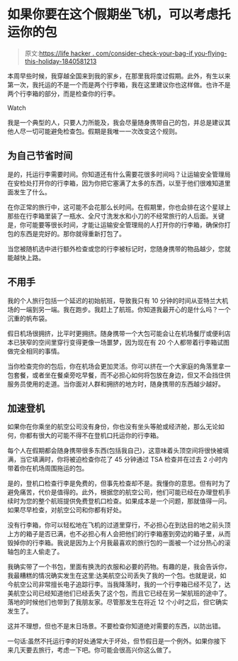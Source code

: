 # 如果你要在这个假期坐飞机，可以考虑托运你的包

> 原文:[https://life hacker . com/consider-check-your-bag-if you-flying-this-holiday-1840581213](https://lifehacker.com/consider-checking-your-bag-if-youre-flying-this-holiday-1840581213)

本周早些时候，我穿越全国来到我的家乡，在那里我将度过假期。此外，有生以来第一次，我托运的不是一个而是两个行李箱，我在这里建议你也这样做。也许不是两个行李箱的部分，而是检查你的行李。

Watch

我是一个典型的人，只要人力所能及，我会尽量随身携带自己的包，并总是建议其他人尽一切可能避免检查包。假期是我唯一一次改变这个规则。

## 为自己节省时间

是的，托运行李需要时间。你知道还有什么需要花很多时间吗？让运输安全管理局在安检处打开你的行李箱，因为你把它塞满了太多的东西，以至于他们很难知道里面发生了什么。

在你正常的旅行中，这可能不会花那么长时间。在假期里，你也会排在这个星球上那些在行李箱里装了一瓶水、全尺寸洗发水和小刀的不经常旅行的人后面。关键是，你可能要等很长时间，才能让运输安全管理局的人打开你的行李箱，确保你打包的东西是完好的。那你就得重新打包了。

当您被随机选中进行额外检查或您的行李被标记时，您随身携带的物品越少，您就能越快上路。

## 不用手

我的个人旅行包括一个延迟的初始航班，导致我只有 10 分钟的时间从亚特兰大机场的一端到另一端。我在跑步。我赶上了航班。你知道我最开心的是什么吗？一个沉重的帆布袋。

假日机场很拥挤，比平时更拥挤。随身携带一个大包可能会让在机场餐厅或便利店本已狭窄的空间里穿行变得更像一场噩梦，因为现在有 20 个人都带着行李箱试图做完全相同的事情。

当你检查完你的包后，你在机场会更加灵活。你可以挤在一个大家庭的角落里拿一包套餐，或者坐在餐桌旁吃早餐，而不必担心如何将包放在身边，但又不会挡住供服务员使用的走道。当你面对人群和拥挤的地方时，随身携带的东西越少越好。

## 加速登机

如果你在你乘坐的航空公司没有身份，你也没有坐头等舱或经济舱，那么无论如何，你都有很大的可能不得不在登机口托运你的行李箱。

每个人在假期都会随身携带很多东西(包括我自己)，这意味着头顶空间将很快被填满，当它填满时，你将被迫检查你花了 45 分钟通过 TSA 检查并在过去 2 小时内带着你在机场周围拖运的包。

是的，登机口检查行李是免费的，但事先检查却不是。我懂你的意思。但有时为了避免痛苦，代价是值得的。此外，根据您的航空公司，他们可能已经在办理登机手续时为您的整个航班提供免费登机口检查。如果成本是一个问题，那就值得一问。如果尽早检查，对航空公司和你都有好处。

没有行李箱，你可以轻松地在飞机的过道里穿行，不必担心在到达目的地之前头顶上方的箱子是否已满，也不必担心有人会把他们的行李箱塞到旁边的箱子里，从而毁掉你的行李箱。我说是因为上个月我最喜欢的旅行包的一面被一个过分热心的滚轴包的主人偷走了。

我确实带了一个书包，里面有换洗的衣服和必要的药物。有趣的是，我会告诉你，我最糟糕的情况确实发生在这里:达美航空公司丢失了我的一个包。也就是说，如今航空公司非常擅长电子追踪行李。当我降落时，我的一个行李箱已经不见了，达美航空公司已经知道他们已经丢失了这个包，而且它已经在另一架航班的途中了。落地的时候他们也带到了我朋友家。尽管那发生在将近 12 个小时之后，但它确实发生了。

这并不理想，但也不是末日场景。不要检查你知道绝对需要的东西，以防出错。

一句话:虽然不托运行李的好处通常大于坏处，但节假日是一个例外。如果你接下来几天要去旅行，考虑一下吧。你可能会很高兴你这么做了。